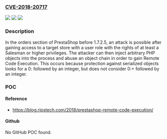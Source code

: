 ### [CVE-2018-20717](https://cve.mitre.org/cgi-bin/cvename.cgi?name=CVE-2018-20717)
![](https://img.shields.io/static/v1?label=Product&message=n%2Fa&color=blue)
![](https://img.shields.io/static/v1?label=Version&message=n%2Fa&color=blue)
![](https://img.shields.io/static/v1?label=Vulnerability&message=n%2Fa&color=brighgreen)

### Description

In the orders section of PrestaShop before 1.7.2.5, an attack is possible after gaining access to a target store with a user role with the rights of at least a Salesman or higher privileges. The attacker can then inject arbitrary PHP objects into the process and abuse an object chain in order to gain Remote Code Execution. This occurs because protection against serialized objects looks for a 0: followed by an integer, but does not consider 0:+ followed by an integer.

### POC

#### Reference
- https://blog.ripstech.com/2018/prestashop-remote-code-execution/

#### Github
No GitHub POC found.

